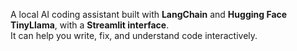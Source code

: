 A local AI coding assistant built with **LangChain** and **Hugging Face TinyLlama**, with a **Streamlit interface**.  
It can help you write, fix, and understand code interactively.
